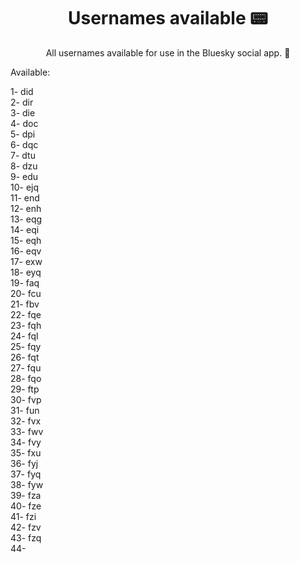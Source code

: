 <h1 align="center" style="font-weight: bold;">Usernames available 📟</h1>

<p align="center">All usernames available for use in the Bluesky social app. 📱</p>

<p>Available:</p>

1- did\
2- dir\
3- die\
4- doc\
5- dpi\
6- dqc\
7- dtu\
8- dzu\
9- edu\
10- ejq\
11- end\
12- enh\
13- eqg\
14- eqi\
15- eqh\
16- eqv\
17- exw\
18- eyq\
19- faq\
20- fcu\
21- fbv\
22- fqe\
23- fqh\
24- fql\
25- fqy\
26- fqt\
27- fqu\
28- fqo\
29- ftp\
30- fvp\
31- fun\
32- fvx\
33- fwv\
34- fvy\
35- fxu\
36- fyj\
37- fyq\
38- fyw\
39- fza\
40- fze\
41- fzi\
42- fzv\
43- fzq\
44- 

